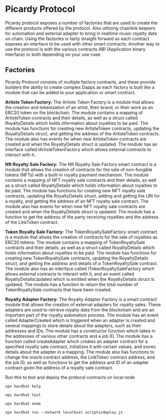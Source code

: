 # Picardy Protocol

Picardy protocol exposes a number of factories that are used to create the different products offered by the protocol. Also utilizing chainlink keepers for automation and external adapter to bring in realtime music royalty data on chain.
Using the factories is fairly straight forward as each contract exposes an interface to be used with other smart contracts. Another way to use the protocol is with the various contracts ABI (Application binary interface) or both depending on your use case.

## Factories

Picardy Protocol consists of multiple factory contracts, and these provide builders the ability to create complex Dapps as each factory is built like a module that can be added to your application or smart contract.

**Artiste Token Factory:** 
The Artiste Token Factory is a module that allows the creation and tokenization of an artist, their brand, or their work as an ERC20 token on the blockchain. The module contains a mapping of ArtisteToken contracts and their details, as well as a struct called RoyaltyDetails which holds information about royalties to be paid. The module has functions for creating new ArtisteToken contracts, updating the RoyaltyDetails struct, and getting the address of the ArtisteToken contracts. The module also has events for when new ArtisteToken contracts are created and when the RoyaltyDetails struct is updated. The module has an interface called IArtisteTokenFactory which allows external contracts to interact with it..

**Nft Royalty Sale Factory:**
The Nft Royalty Sale Factory smart contract is a module that allows the creation of contracts for the sale of non-fungible tokens (NFTs) with a built-in royalty payment mechanism. The module contains a mapping of NFT royalty sale contracts and their details, as well as a struct called RoyaltyDetails which holds information about royalties to be paid. The module has functions for creating new NFT royalty sale contracts, updating the RoyaltyDetails struct, adding and getting the URI for a royalty, and getting the address of an NFT royalty sale contract. The module also has events for when new NFT royalty sale contracts are created and when the RoyaltyDetails struct is updated. The module has a function to get the address of the party receiving royalties and the address of the LinkToken contract.

**Token Royalty Sale Factory:**
The TokenRoyaltySaleFactory smart contract is a module that allows the creation of contracts for the sale of royalties as ERC20 tokens. The module contains a mapping of TokenRoyaltySale contracts and their details, as well as a struct called RoyaltyDetails which holds information about royalties to be paid. The module has functions for creating new TokenRoyaltySale contracts, updating the RoyaltyDetails struct, and getting the address and details of a TokenRoyaltySale contract. The module also has an interface called ITokenRoyaltySaleFactory which allows external contracts to interact with it, and an event called RoyaltyDetailsUpdated which is emitted when the RoyaltyDetails struct is updated. The module has a function to return the total number of TokenRoyaltySale contracts that have been created.

**Royalty Adapter Factory:**
The Royalty Adapter Factory is a smart contract module that allows the creation of external adapters for royalty sales. These adapters are used to retrieve royalty data from the blockchain and are an important part of the royalty automation process. The module has an event called AdapterCreated which is triggered when an adapter is created and several mappings to store details about the adapters, such as their addresses and IDs. The module has a constructor function which takes in the addresses of various other contracts and a job ID. The module has a function called createAdapter which creates an adapter contract for a specified royalty sale contract, initializes it with certain values, and stores details about the adapter in a mapping. The module also has functions to change the oracle contract address, the LinkToken contract address, and the job ID, as well as functions to get the address and ID of an adapter contract given the address of a royalty sale contract.


Run this to test and deploy the protocol contracts on local node 
```shell
npx hardhat help

npx hardhat test

npx hardhat node

npx hardhat run --network localhost scripts/deploy.js
```
